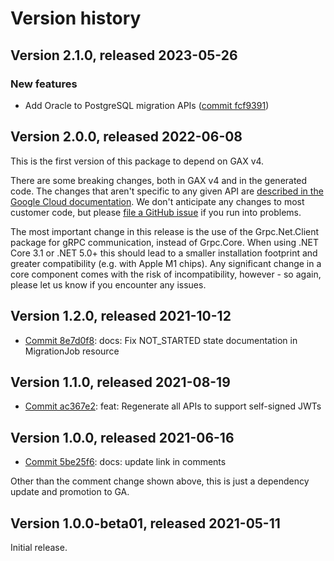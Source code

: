 # Version history

## Version 2.1.0, released 2023-05-26

### New features

- Add Oracle to PostgreSQL migration APIs ([commit fcf9391](https://github.com/googleapis/google-cloud-dotnet/commit/fcf93912233be05f0f170eb3472ca3a23f8d0815))

## Version 2.0.0, released 2022-06-08

This is the first version of this package to depend on GAX v4.

There are some breaking changes, both in GAX v4 and in the generated
code. The changes that aren't specific to any given API are [described in the Google Cloud
documentation](https://cloud.google.com/dotnet/docs/reference/help/breaking-gax4).
We don't anticipate any changes to most customer code, but please [file a
GitHub issue](https://github.com/googleapis/google-cloud-dotnet/issues/new/choose)
if you run into problems.

The most important change in this release is the use of the Grpc.Net.Client package
for gRPC communication, instead of Grpc.Core. When using .NET Core 3.1 or .NET 5.0+
this should lead to a smaller installation footprint and greater compatibility (e.g.
with Apple M1 chips). Any significant change in a core component comes with the risk
of incompatibility, however - so again, please let us know if you encounter any
issues.


## Version 1.2.0, released 2021-10-12

- [Commit 8e7d0f8](https://github.com/googleapis/google-cloud-dotnet/commit/8e7d0f8): docs: Fix NOT_STARTED state documentation in MigrationJob resource

## Version 1.1.0, released 2021-08-19

- [Commit ac367e2](https://github.com/googleapis/google-cloud-dotnet/commit/ac367e2): feat: Regenerate all APIs to support self-signed JWTs

## Version 1.0.0, released 2021-06-16

- [Commit 5be25f6](https://github.com/googleapis/google-cloud-dotnet/commit/5be25f6): docs: update link in comments

Other than the comment change shown above, this is just a dependency
update and promotion to GA.

## Version 1.0.0-beta01, released 2021-05-11

Initial release.
